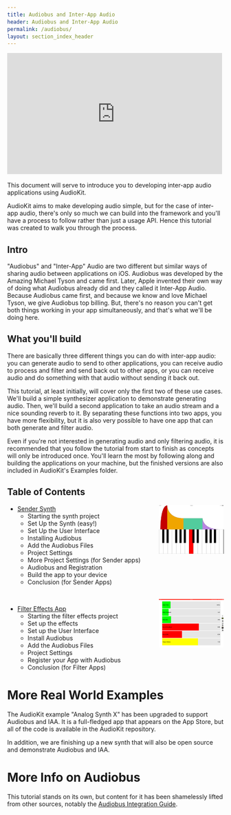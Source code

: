 ```yaml
---
title: Audiobus and Inter-App Audio
header: Audiobus and Inter-App Audio
permalink: /audiobus/
layout: section_index_header
---
```


<iframe src="https://player.vimeo.com/video/191613015?title=0&byline=0&portrait=0" width="500" height="281" frameborder="0" webkitallowfullscreen mozallowfullscreen allowfullscreen></iframe>

This document will serve to introduce you to developing inter-app audio applications using AudioKit.

AudioKit aims to make developing audio simple, but for the case of inter-app audio, there's only so much we can build into the framework and you'll have a process to follow rather than just a usage API. Hence this tutorial was created to walk you through the process.

Intro
-----

"Audiobus" and "Inter-App" Audio are two different but similar ways of sharing audio between applications on iOS.  Audiobus was developed by the Amazing Michael Tyson and came first.  Later, Apple invented their own way of doing what Audiobus already did and they called it Inter-App Audio.  Because Audiobus came first, and because we know and love Michael Tyson, we give Audiobus top billing. But, there's no reason you can't get both things working in your app simultaneously, and that's what we'll be doing here.

What you'll build
-----------------

There are basically three different things you can do with inter-app audio: you can generate audio to send to other applications, you can receive audio to process and filter and send back out to other apps, or you can receive audio and do something with that audio without sending it back out.

This tutorial, at least initially, will cover only the first two of these use cases.  We'll build a simple synthesizer application to demonstrate generating audio. Then, we'll build a second application to take an audio stream and a nice sounding reverb to it.  By separating these functions into two apps, you have more flexibility, but it is also very possible to have one app that can both generate and filter audio.

Even if you're not interested in generating audio and only filtering audio, it is recommended that you follow the tutorial from start to finish as concepts will only be introduced once.  You'll learn the most by following along and building the applications on your machine, but the finished versions are also included in AudioKit's Examples folder.

Table of Contents
-----------------

<img src="sender-synth/sender-synth.png" width="30%" align="right">

* [Sender Synth](sender-synth)
    * Starting the synth project
    * Set Up the Synth (easy!)
    * Set Up the User Interface
    * Installing Audiobus
    * Add the Audiobus Files
    * Project Settings
    * More Project Settings (for Sender apps)
    * Audiobus and Registration
    * Build the app to your device
    * Conclusion (for Sender Apps)

<br clear="all">

<img src="filter-effects/filter-effects.png" width="30%" align="right">

* [Filter Effects App](filter-effects)
    * Starting the filter effects project
    * Set up the effects
    * Set up the User Interface
    * Install Audiobus
    * Add the Audiobus Files
    * Project Settings
    * Register your App with Audiobus
    * Conclusion (for Filter Apps)


More Real World Examples
========================

The AudioKit example "Analog Synth X" has been upgraded to support Audiobus and IAA.  It is a full-fledged app that appears on the App Store, but all of the code is available in the AudioKit repository.

In addition, we are finishing up a new synth that will also be open source and demonstrate Audiobus and IAA.

More Info on Audiobus
=====================

This tutorial stands on its own, but content for it has been shamelessly lifted from other sources, notably the [Audiobus Integration Guide](https://developer.audiob.us/doc/_integration-_guide.html).